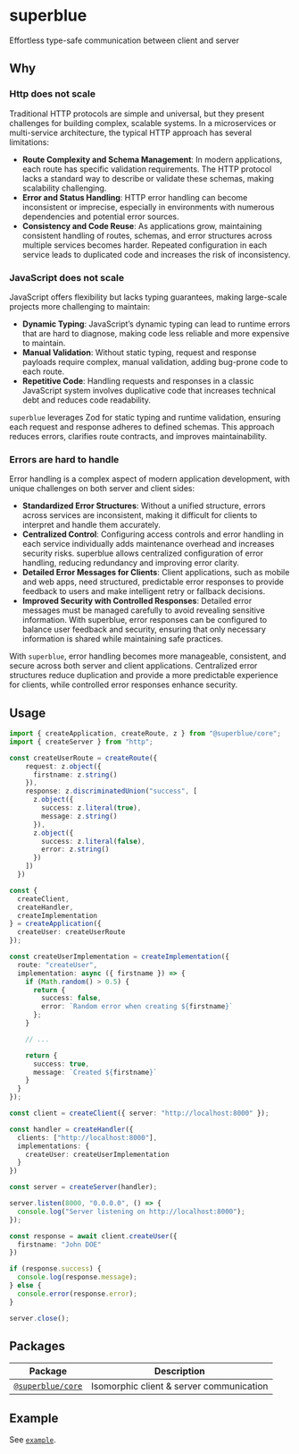# superblue

Effortless type-safe communication between client and server

## Why

### Http does not scale

Traditional HTTP protocols are simple and universal, but they present challenges for building complex, scalable systems. In a microservices or multi-service architecture, the typical HTTP approach has several limitations:

- **Route Complexity and Schema Management**: In modern applications, each route has specific validation requirements. The HTTP protocol lacks a standard way to describe or validate these schemas, making scalability challenging.
- **Error and Status Handling**: HTTP error handling can become inconsistent or imprecise, especially in environments with numerous dependencies and potential error sources.
- **Consistency and Code Reuse**: As applications grow, maintaining consistent handling of routes, schemas, and error structures across multiple services becomes harder. Repeated configuration in each service leads to duplicated code and increases the risk of inconsistency.

### JavaScript does not scale

JavaScript offers flexibility but lacks typing guarantees, making large-scale projects more challenging to maintain:

- **Dynamic Typing**: JavaScript’s dynamic typing can lead to runtime errors that are hard to diagnose, making code less reliable and more expensive to maintain.
- **Manual Validation**: Without static typing, request and response payloads require complex, manual validation, adding bug-prone code to each route.
- **Repetitive Code**: Handling requests and responses in a classic JavaScript system involves duplicative code that increases technical debt and reduces code readability.

`superblue` leverages Zod for static typing and runtime validation, ensuring each request and response adheres to defined schemas. This approach reduces errors, clarifies route contracts, and improves maintainability.

### Errors are hard to handle

Error handling is a complex aspect of modern application development, with unique challenges on both server and client sides:

- **Standardized Error Structures**: Without a unified structure, errors across services are inconsistent, making it difficult for clients to interpret and handle them accurately.
- **Centralized Control**: Configuring access controls and error handling in each service individually adds maintenance overhead and increases security risks. superblue allows centralized configuration of error handling, reducing redundancy and improving error clarity.
- **Detailed Error Messages for Clients**: Client applications, such as mobile and web apps, need structured, predictable error responses to provide feedback to users and make intelligent retry or fallback decisions.
- **Improved Security with Controlled Responses**: Detailed error messages must be managed carefully to avoid revealing sensitive information. With superblue, error responses can be configured to balance user feedback and security, ensuring that only necessary information is shared while maintaining safe practices.

With `superblue`, error handling becomes more manageable, consistent, and secure across both server and client applications. Centralized error structures reduce duplication and provide a more predictable experience for clients, while controlled error responses enhance security.


## Usage

```ts
import { createApplication, createRoute, z } from "@superblue/core";
import { createServer } from "http";

const createUserRoute = createRoute({
    request: z.object({
      firstname: z.string()
    }),
    response: z.discriminatedUnion("success", [
      z.object({
        success: z.literal(true),
        message: z.string()
      }),
      z.object({
        success: z.literal(false),
        error: z.string()
      })
    ])
  })

const {
  createClient,
  createHandler,
  createImplementation
} = createApplication({
  createUser: createUserRoute
});

const createUserImplementation = createImplementation({
  route: "createUser",
  implementation: async ({ firstname }) => {
    if (Math.random() > 0.5) {
      return {
        success: false,
        error: `Random error when creating ${firstname}`
      };
    }

    // ...

    return {
      success: true,
      message: `Created ${firstname}`
    }
  }
});

const client = createClient({ server: "http://localhost:8000" });

const handler = createHandler({
  clients: ["http://localhost:8000"],
  implementations: {
    createUser: createUserImplementation
  }
})

const server = createServer(handler);

server.listen(8000, "0.0.0.0", () => {
  console.log("Server listening on http://localhost:8000");
});

const response = await client.createUser({
  firstname: "John DOE"
})

if (response.success) {
  console.log(response.message);
} else {
  console.error(response.error);
}

server.close();
```

## Packages

Package | Description
---|---
[`@superblue/core`](./packages/core) | Isomorphic client & server communication

## Example

See [`example`](./example).